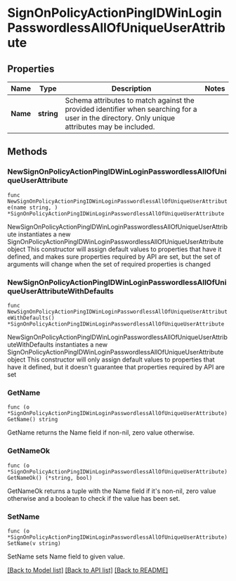 # SignOnPolicyActionPingIDWinLoginPasswordlessAllOfUniqueUserAttribute

## Properties

Name | Type | Description | Notes
------------ | ------------- | ------------- | -------------
**Name** | **string** | Schema attributes to match against the provided identifier when searching for a user in the directory. Only unique attributes may be included. | 

## Methods

### NewSignOnPolicyActionPingIDWinLoginPasswordlessAllOfUniqueUserAttribute

`func NewSignOnPolicyActionPingIDWinLoginPasswordlessAllOfUniqueUserAttribute(name string, ) *SignOnPolicyActionPingIDWinLoginPasswordlessAllOfUniqueUserAttribute`

NewSignOnPolicyActionPingIDWinLoginPasswordlessAllOfUniqueUserAttribute instantiates a new SignOnPolicyActionPingIDWinLoginPasswordlessAllOfUniqueUserAttribute object
This constructor will assign default values to properties that have it defined,
and makes sure properties required by API are set, but the set of arguments
will change when the set of required properties is changed

### NewSignOnPolicyActionPingIDWinLoginPasswordlessAllOfUniqueUserAttributeWithDefaults

`func NewSignOnPolicyActionPingIDWinLoginPasswordlessAllOfUniqueUserAttributeWithDefaults() *SignOnPolicyActionPingIDWinLoginPasswordlessAllOfUniqueUserAttribute`

NewSignOnPolicyActionPingIDWinLoginPasswordlessAllOfUniqueUserAttributeWithDefaults instantiates a new SignOnPolicyActionPingIDWinLoginPasswordlessAllOfUniqueUserAttribute object
This constructor will only assign default values to properties that have it defined,
but it doesn't guarantee that properties required by API are set

### GetName

`func (o *SignOnPolicyActionPingIDWinLoginPasswordlessAllOfUniqueUserAttribute) GetName() string`

GetName returns the Name field if non-nil, zero value otherwise.

### GetNameOk

`func (o *SignOnPolicyActionPingIDWinLoginPasswordlessAllOfUniqueUserAttribute) GetNameOk() (*string, bool)`

GetNameOk returns a tuple with the Name field if it's non-nil, zero value otherwise
and a boolean to check if the value has been set.

### SetName

`func (o *SignOnPolicyActionPingIDWinLoginPasswordlessAllOfUniqueUserAttribute) SetName(v string)`

SetName sets Name field to given value.



[[Back to Model list]](../README.md#documentation-for-models) [[Back to API list]](../README.md#documentation-for-api-endpoints) [[Back to README]](../README.md)


